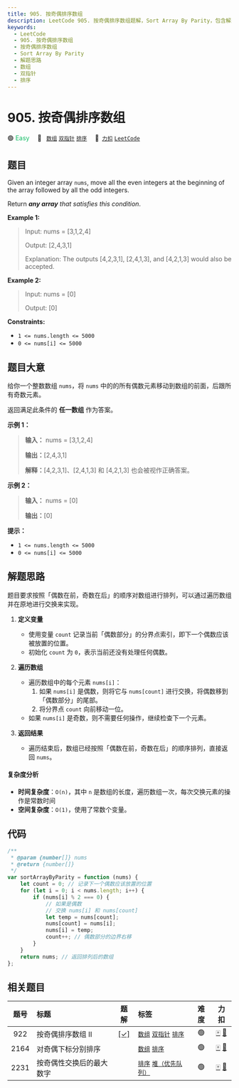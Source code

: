 ```yaml
---
title: 905. 按奇偶排序数组
description: LeetCode 905. 按奇偶排序数组题解，Sort Array By Parity，包含解题思路、复杂度分析以及完整的 JavaScript 代码实现。
keywords:
  - LeetCode
  - 905. 按奇偶排序数组
  - 按奇偶排序数组
  - Sort Array By Parity
  - 解题思路
  - 数组
  - 双指针
  - 排序
---
```


# 905. 按奇偶排序数组

🟢 <font color=#15bd66>Easy</font>&emsp; 🔖&ensp; [`数组`](/tag/array.md) [`双指针`](/tag/two-pointers.md) [`排序`](/tag/sorting.md)&emsp; 🔗&ensp;[`力扣`](https://leetcode.cn/problems/sort-array-by-parity) [`LeetCode`](https://leetcode.com/problems/sort-array-by-parity)

## 题目

Given an integer array `nums`, move all the even integers at the beginning of
the array followed by all the odd integers.

Return _**any array** that satisfies this condition_.

**Example 1:**

> Input: nums = [3,1,2,4]
>
> Output: [2,4,3,1]
>
> Explanation: The outputs [4,2,3,1], [2,4,1,3], and [4,2,1,3] would also be accepted.

**Example 2:**

> Input: nums = [0]
>
> Output: [0]

**Constraints:**

- `1 <= nums.length <= 5000`
- `0 <= nums[i] <= 5000`

## 题目大意

给你一个整数数组 `nums`，将 `nums` 中的的所有偶数元素移动到数组的前面，后跟所有奇数元素。

返回满足此条件的 **任一数组** 作为答案。

**示例 1：**

> **输入：** nums = [3,1,2,4]
>
> **输出：**[2,4,3,1]
>
> **解释：**[4,2,3,1]、[2,4,1,3] 和 [4,2,1,3] 也会被视作正确答案。

**示例 2：**

> **输入：** nums = [0]
>
> **输出：**[0]

**提示：**

- `1 <= nums.length <= 5000`
- `0 <= nums[i] <= 5000`

## 解题思路

题目要求按照「偶数在前，奇数在后」的顺序对数组进行排列，可以通过遍历数组并在原地进行交换来实现。

1. **定义变量**

   - 使用变量 `count` 记录当前「偶数部分」的分界点索引，即下一个偶数应该被放置的位置。
   - 初始化 `count` 为 `0`，表示当前还没有处理任何偶数。

2. **遍历数组**

   - 遍历数组中的每个元素 `nums[i]`：
     1. 如果 `nums[i]` 是偶数，则将它与 `nums[count]` 进行交换，将偶数移到「偶数部分」的尾部。
     2. 将分界点 `count` 向前移动一位。
   - 如果 `nums[i]` 是奇数，则不需要任何操作，继续检查下一个元素。

3. **返回结果**
   - 遍历结束后，数组已经按照「偶数在前，奇数在后」的顺序排列，直接返回 `nums`。

#### 复杂度分析

- **时间复杂度**：`O(n)`，其中 `n` 是数组的长度，遍历数组一次，每次交换元素的操作是常数时间
- **空间复杂度**：`O(1)`，使用了常数个变量。

## 代码

```javascript
/**
 * @param {number[]} nums
 * @return {number[]}
 */
var sortArrayByParity = function (nums) {
	let count = 0; // 记录下一个偶数应该放置的位置
	for (let i = 0; i < nums.length; i++) {
		if (nums[i] % 2 === 0) {
			// 如果是偶数
			// 交换 nums[i] 和 nums[count]
			let temp = nums[count];
			nums[count] = nums[i];
			nums[i] = temp;
			count++; // 偶数部分的边界右移
		}
	}
	return nums; // 返回排列后的数组
};
```

## 相关题目

<!-- prettier-ignore -->
| 题号 | 标题 | 题解 | 标签 | 难度 | 力扣 |
| :------: | :------ | :------: | :------ | :------: | :------: |
| 922 | 按奇偶排序数组 II | [[✓]](/problem/0922.md) |  [`数组`](/tag/array.md) [`双指针`](/tag/two-pointers.md) [`排序`](/tag/sorting.md) | 🟢 | [🀄️](https://leetcode.cn/problems/sort-array-by-parity-ii) [🔗](https://leetcode.com/problems/sort-array-by-parity-ii) |
| 2164 | 对奇偶下标分别排序 |  |  [`数组`](/tag/array.md) [`排序`](/tag/sorting.md) | 🟢 | [🀄️](https://leetcode.cn/problems/sort-even-and-odd-indices-independently) [🔗](https://leetcode.com/problems/sort-even-and-odd-indices-independently) |
| 2231 | 按奇偶性交换后的最大数字 |  |  [`排序`](/tag/sorting.md) [`堆（优先队列）`](/tag/heap-priority-queue.md) | 🟢 | [🀄️](https://leetcode.cn/problems/largest-number-after-digit-swaps-by-parity) [🔗](https://leetcode.com/problems/largest-number-after-digit-swaps-by-parity) |